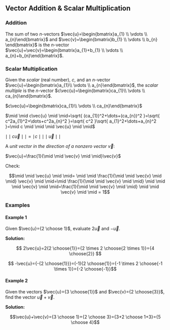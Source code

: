 ## Vector Addition & Scalar Multiplication

### Addition

The sum of two $n$-vectors $\vec{u}=\begin{bmatrix}a_{1} \\ \vdots \\ a_{n}\end{bmatrix}$ and $\vec{v}=\begin{bmatrix}b_{1} \\ \vdots \\ b_{n} \end{bmatrix}$ is the $n$-vector $\vec{u}+\vec{v}=\begin{bmatrix}a_{1}+b_{1} \\ \vdots \\ a_{n}+b_{n}\end{bmatrix}$.

### Scalar Multiplication

Given the _scalar_ (real number), $c$, and an $n$-vector $\vec{u}=\begin{bmatrix}a_{1}\\ \vdots \\ a_{n}\end{bmatrix}$, the _scalar multiple_ is the $n$-vector $c\vec{u}=\begin{bmatrix}ca_{1}\\ \vdots \\ ca_{n}\end{bmatrix}$.

$c\vec{u}=\begin{bmatrix}ca_{1}\\ \vdots \\ ca_{n}\end{bmatrix}$

$\mid \mid c\vec{u} \mid \mid=\sqrt{ (ca_{1})^2+\dots+(ca_{n})^2 }=\sqrt{ c^2a_{1}^2+\dots+c^2a_{n}^2 }=\sqrt{ c^2 }\sqrt{ a_{1}^2+\dots+a_{n}^2 }=\mid c \mid \mid \mid \vec{u} \mid \mid$

$\mid \mid c\vec{u} \mid \mid = \mid c \mid \mid \mid \vec{u} \mid \mid$

A _unit vector in the direction of a nonzero vector_ $\vec{v}$:

$\vec{u}=\frac{1}{\mid \mid \vec{v} \mid \mid}\vec{v}$

Check:

$$\mid \mid \vec{u} \mid \mid= \mid \mid \frac{1}{\mid \mid \vec{v} \mid \mid} \vec{v} \mid \mid=\mid \frac{1}{\mid \mid \vec{v} \mid \mid} \mid  \mid \mid \vec{v} \mid \mid=\frac{1}{\mid \mid \vec{v} \mid \mid} \mid \mid \vec{v} \mid \mid = 1$$

### Examples

#### Example 1

Given $\vec{u}={2 \choose 1}$, evaluate $2\vec{u}$ and $-\vec{u}$.

**Solution:**

$$ 2\vec{u}=2{2 \choose{1}}={2 \times 2 \choose{2 \times 1}}={4 \choose{2}} $$

$$ -\vec{u}={-{2 \choose{1}}}=(-1){2 \choose{1}}={-1 \times 2 \choose{-1 \times 1}}={-2 \choose{-1}}$$

#### Example 2

Given the vectors $\vec{u}={3 \choose{1}}$ and $\vec{v}={2 \choose{3}}$, find the vector $\vec{u}+\vec{v}$.

**Solution:**

$$\vec{u}+\vec{v}={3 \choose 1}+{2 \choose 3}={3+2 \choose 1+3}={5 \choose 4}$$
